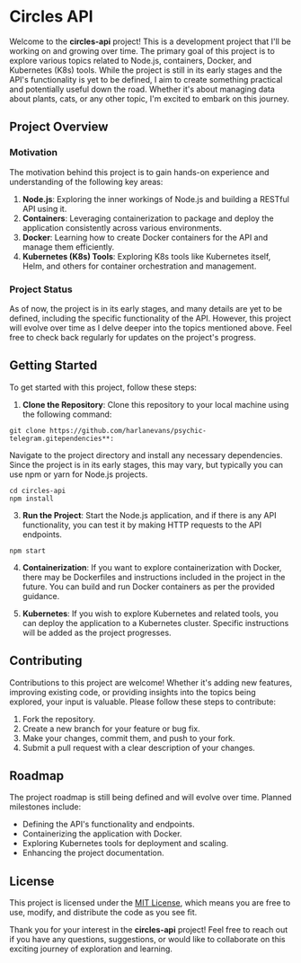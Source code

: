 # Circles API

Welcome to the **circles-api** project! This is a development project that I'll be working on and growing over time. The primary goal of this project is to explore various topics related to Node.js, containers, Docker, and Kubernetes (K8s) tools. While the project is still in its early stages and the API's functionality is yet to be defined, I aim to create something practical and potentially useful down the road. Whether it's about managing data about plants, cats, or any other topic, I'm excited to embark on this journey.

## Project Overview

### Motivation
The motivation behind this project is to gain hands-on experience and understanding of the following key areas:

1. **Node.js**: Exploring the inner workings of Node.js and building a RESTful API using it.
2. **Containers**: Leveraging containerization to package and deploy the application consistently across various environments.
3. **Docker**: Learning how to create Docker containers for the API and manage them efficiently.
4. **Kubernetes (K8s) Tools**: Exploring K8s tools like Kubernetes itself, Helm, and others for container orchestration and management.

### Project Status
As of now, the project is in its early stages, and many details are yet to be defined, including the specific functionality of the API. However, this project will evolve over time as I delve deeper into the topics mentioned above. Feel free to check back regularly for updates on the project's progress.

## Getting Started

To get started with this project, follow these steps:

1. **Clone the Repository**: Clone this repository to your local machine using the following command:

```
git clone https://github.com/harlanevans/psychic-telegram.gitependencies**: 
```

Navigate to the project directory and install any necessary dependencies. Since the project is in its early stages, this may vary, but typically you can use npm or yarn for Node.js projects.

```
cd circles-api
npm install
```

3. **Run the Project**: Start the Node.js application, and if there is any API functionality, you can test it by making HTTP requests to the API endpoints.

```
npm start
```


4. **Containerization**: If you want to explore containerization with Docker, there may be Dockerfiles and instructions included in the project in the future. You can build and run Docker containers as per the provided guidance.

5. **Kubernetes**: If you wish to explore Kubernetes and related tools, you can deploy the application to a Kubernetes cluster. Specific instructions will be added as the project progresses.

## Contributing

Contributions to this project are welcome! Whether it's adding new features, improving existing code, or providing insights into the topics being explored, your input is valuable. Please follow these steps to contribute:

1. Fork the repository.
2. Create a new branch for your feature or bug fix.
3. Make your changes, commit them, and push to your fork.
4. Submit a pull request with a clear description of your changes.

## Roadmap

The project roadmap is still being defined and will evolve over time. Planned milestones include:

- Defining the API's functionality and endpoints.
- Containerizing the application with Docker.
- Exploring Kubernetes tools for deployment and scaling.
- Enhancing the project documentation.

## License

This project is licensed under the [MIT License](LICENSE), which means you are free to use, modify, and distribute the code as you see fit.

Thank you for your interest in the **circles-api** project! Feel free to reach out if you have any questions, suggestions, or would like to collaborate on this exciting journey of exploration and learning.

